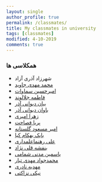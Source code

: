 ```yaml
---
layout: single
author_profile: true
permalink: /classmates/
title: My classmates in university
tags: [classmates]
modified: 4-10-2019
comments: true
---
```


### همکلاسی ها
* شهرزاد آذری آزاد<a href= "shahrzadazari.github.io">
* محمد مهدی جاوید
* امیرحسین سماوات
* فاطمه جلالوند
* بیان دیوانی آذر
* باوان دیوانی آذر
* زهرا امیری
* پریا فصاحت
* امیر مسعود گلستانه
* بابک بهکام کیا
* علی رهنماعلمداری
* بنفشه قلی نژاد
* یاسمین مدنی شمامی
* محمدجواد مهدی تبار
* مهدیه نادری
* نیکی نزاکتی





